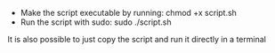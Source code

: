 - Make the script executable by running: chmod +x script.sh
- Run the script with sudo: sudo ./script.sh

It is also possible to just copy the script and run it directly in a terminal